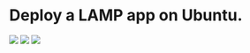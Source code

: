 # Deploy a LAMP app on Ubuntu.

<a href="https://portal.azure.com/#create/Microsoft.Template/uri/https%3A%2F%2Fraw.githubusercontent.com%2Fgsamant%2Fazure-quickstart-templates%2Flamp-php7%2Fmultichain-on-ubuntu%2Fazuredeploy.json" target="_blank"><img src="http://azuredeploy.net/deploybutton.png"/></a>
<a href="https://portal.azure.com/#create/Microsoft.Template/uri/https%3A%2F%2Fraw.githubusercontent.com%2Fgsamant%2Fazure-quickstart-templates%2Flamp-php7%2Fmultichain-on-ubuntu%2Fazuredeploytest.json" target="_blank"><img src="http://azuredeploy.net/deploybutton.png"/></a>
<a href="http://armviz.io/#/?load=https%3A%2F%2Fraw.githubusercontent.com%2FAzure%2Fazure-quickstart-templates%2Fmaster%2Flamp-app%2Fazuredeploy.json" target="_blank">
    <img src="http://armviz.io/visualizebutton.png"/>
</a>
